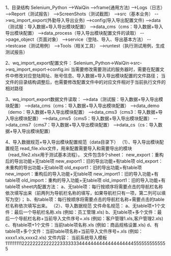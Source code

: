 1、目录结构
Selenium_Python
-->WaiQin
   -->frame(通用方法)
   -->Logs（日志）
   -->Report（测试报告）
   -->ScreenShots（测试截图）
   -->src（基本业务）
     -->wq_import_export(外勤导入导出业务)
        -->config(导入导出配置文件)
        -->data（测试服：导入数据+导入导出模块配置）
        -->data_cms（cms：导入数据+导入导出模块配置）
        -->data_process（导入导出模块配置文件的读取）
        -->page_object（页面对象）
        -->service（登陆、导入、导出基本方法）
   -->testcase（测试用例）
   -->Tools（相关工具）
   -->runtest（执行测试用例，生成测试报告）
   
 2、wq_import_export配置文件：
 Selenium_Python->WaiQin->src->wq_import_export->config.ini
 当需要修改需要测试的服务器时，需要在配置文件中修改对应登陆网址、账号信息、导入数据+导入导出模块配置的文件路径；
 当文件的目录结构调整后，也需要修改配置文件中的对应文件相对于当前执行文件的相对路径
 
 3、wq_import_export数据文件读取：
 -->data（测试服：导入数据+导入导出模块配置）
 -->data_cms（cms：导入数据+导入导出模块配置）
 -->data_demo（demo：导入数据+导入导出模块配置）
 -->data_cms3（cms3：导入数据+导入导出模块配置）
 -->data_cms5（cms5：导入数据+导入导出模块配置）
 -->data_cms7（cms7：导入数据+导入导出模块配置）
 -->data_cs（cs：导入数据+导入导出模块配置）
 
 4、导入数据规范+导入导出模块配置规范（data目录下）
 （1）、导入导出模块配置规范
    read_file.xlsx文件，用来配置需要导入和需要导出的模块（read_file2.xlsx用于测试基本流程）。
    文件包含8个sheet：
        new_export：重构后的导出功能+无table项
        new_export1：旧的导出功能+有table项
        old_export：未重构的导出功能+无table项
        old_export1：旧的导出功能+有table项
        new_import：重构后的导入功能+无table项
        new_import1：旧的导入功能+有table项
        old_import：重构的导入功能+无table项
        old_import1：旧的导入功能+有table项
    sheet内配置方法：
        a、无table项：每行按顺序将需要点击的导航栏名称依次填写出来（前两列为导航栏名称的填写，如果导航栏只有一项，第二列可以填写为空）；
        b、有table项：每行按顺序将需要点击的导航栏名称+需要点击的table栏名称依次填写出来。
 （2）、导入数据规范
       文件命名规范：
                  a、无table项+1个文件：最后一个导航栏名称.xls  (例如：员工管理.xls)
                  b、无table项+多个文件：最后一个导航栏名称+当前导入文件序号+.xls (例如：客户管理1.xls,客户管理2.xls)
                  c、有table项+1个文件：当前table项名称.xls  (例如：商品规格设置.xls)
                  d、有table项+多个文件：当前table项名称+当前导入文件序号+.xls (例如：xxxx1.xls,xxxx2.xls)
       文件内容：
                  当前系统导入模板11111111122222222222222333333344444444444444444445555555555555
                  
 
 
 
 
 
 
 
 
 
 
 
 
 
 
 
 
 